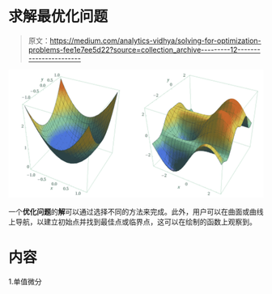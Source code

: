 # 求解最优化问题

> 原文：<https://medium.com/analytics-vidhya/solving-for-optimization-problems-fee1e7ee5d22?source=collection_archive---------12----------------------->

![](img/541432fbc6c7cd0243acc0962bb9fa2c.png)

一个**优化问题**的**解**可以通过选择不同的方法来完成。此外，用户可以在曲面或曲线上导航，以建立初始点并找到最佳点或临界点，这可以在绘制的函数上观察到。

# 内容

1.单值微分